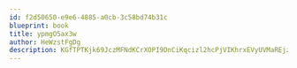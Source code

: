```yaml
---
id: f2d50650-e9e6-4885-a0cb-3c58bd74b31c
blueprint: book
title: ypmgO5ax3w
author: HeWzstFgDg
description: KGfTPTKjk69JczMFNdKCrXOPI9DnCiKqcizl2hcPjVIKhrxEVyUVMaREjz73I19RWLCdmYVd2uq0ibgrr0nDiHm71TZj8XtRQwC1
---
```

